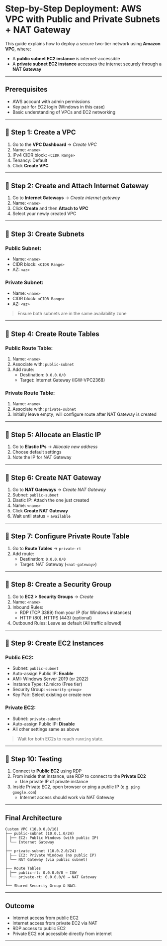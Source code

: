 # Step-by-Step Deployment: AWS VPC with Public and Private Subnets + NAT Gateway

This guide explains how to deploy a secure two-tier network using **Amazon VPC**, where:
- A **public subnet EC2 instance** is internet-accessible
- A **private subnet EC2 instance** accesses the internet securely through a **NAT Gateway**

---

## Prerequisites

- AWS account with admin permissions
- Key pair for EC2 login (Windows in this case)
- Basic understanding of VPCs and EC2 networking

---

## 🔹 Step 1: Create a VPC

1. Go to the **VPC Dashboard** → *Create VPC*
2. Name: `<name>`
3. IPv4 CIDR block: `<CIDR Range>`
4. Tenancy: Default
5. Click **Create VPC**

---

## 🔹 Step 2: Create and Attach Internet Gateway

1. Go to **Internet Gateways** → *Create internet gateway*
2. Name: `<name>`
3. Click **Create** and then **Attach to VPC**
4. Select your newly created VPC

---

## 🔹 Step 3: Create Subnets

### Public Subnet:
- Name: `<name>`
- CIDR block: `<CIDR Range>`
- AZ: `<az>`

### Private Subnet:
- Name: `<name>`
- CIDR block: `<CIDR Range>`
- AZ: `<az>`

> Ensure both subnets are in the same availability zone

---

## 🔹 Step 4: Create Route Tables

### Public Route Table:
1. Name: `<name>`
2. Associate with: `public-subnet`
3. Add route:  
   - Destination: `0.0.0.0/0`  
   - Target: Internet Gateway (IGW-VPC2368)

### Private Route Table:
1. Name: `<name>`
2. Associate with: `private-subnet`
3. Initially leave empty; will configure route after NAT Gateway is created

---

## 🔹 Step 5: Allocate an Elastic IP

1. Go to **Elastic IPs** → *Allocate new address*
2. Choose default settings
3. Note the IP for NAT Gateway

---

## 🔹 Step 6: Create NAT Gateway

1. Go to **NAT Gateways** → *Create NAT Gateway*
2. Subnet: `public-subnet`
3. Elastic IP: Attach the one just created
4. Name: `<name>`
5. Click **Create NAT Gateway**
6. Wait until status = `available`

---

## 🔹 Step 7: Configure Private Route Table

1. Go to **Route Tables** → `private-rt`
2. Add route:
   - Destination: `0.0.0.0/0`
   - Target: NAT Gateway (`<nat-gateway>`)

---

## 🔹 Step 8: Create a Security Group

1. Go to **EC2 > Security Groups** → *Create*
2. Name: `<name>`
3. Inbound Rules:
   - RDP (TCP 3389) from your IP (for Windows instances)
   - HTTP (80), HTTPS (443) (optional)
4. Outbound Rules: Leave as default (All traffic allowed)

---

## 🔹 Step 9: Create EC2 Instances

### Public EC2:
- Subnet: `public-subnet`
- Auto-assign Public IP: **Enable**
- AMI: Windows Server 2019 (or 2022)
- Instance Type: t2.micro (Free tier)
- Security Group: `<security-group>`
- Key Pair: Select existing or create new

### Private EC2:
- Subnet: `private-subnet`
- Auto-assign Public IP: **Disable**
- All other settings same as above

> Wait for both EC2s to reach `running` state.

---

## 🔹 Step 10: Testing

1. Connect to **Public EC2** using RDP
2. From inside that instance, use RDP to connect to the **Private EC2**
   - Use private IP of private instance
3. Inside Private EC2, open browser or ping a public IP (e.g. `ping google.com`)
   - Internet access should work via NAT Gateway

---

## Final Architecture
```
Custom VPC (10.0.0.0/16)
├── public-subnet (10.0.1.0/24)
│ ├── EC2: Public Windows (with public IP)
│ └── Internet Gateway
│
├── private-subnet (10.0.2.0/24)
│ ├── EC2: Private Windows (no public IP)
│ └── NAT Gateway (via public subnet)
│
├── Route Tables
│ ├── public-rt: 0.0.0.0/0 → IGW
│ └── private-rt: 0.0.0.0/0 → NAT Gateway
│
└── Shared Security Group & NACL
```
---

## Outcome

- Internet access from public EC2
- Internet access from private EC2 via NAT
- RDP access to public EC2
- Private EC2 not accessible directly from internet
---